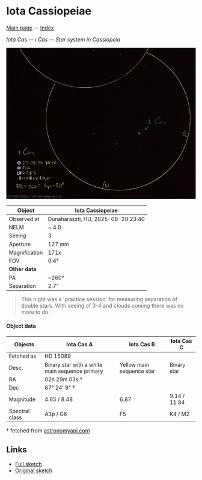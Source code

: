 # Iota Cassiopeiae

[Main page](../index.md) -- [Index](../pages/obj_index.md)

_Iota Cas_ -- _ι Cas_ -- _Star system in Cassiopeia_  

![Iota Cassiopeiae](../img/iota-cas-20250829.jpg)

Object | Iota Cassiopeiae
-|-
Observed at | Dunaharaszti, HU, 2025-08-28 23:40
NELM | ~ 4.0
Seeing | 3
Aperture | 127 mm
Magnification | 171x
FOV | 0.4°
**Other data** |  
PA | ~260°
Separation | 2.7"


> This night was a 'practice session' for measuring separation of double stars.
> With seeing of 3-4 and clouds coming there was no more to do.

#### Object data

Objects | Iota Cas A | Iota Cas B | Iota Cas C
-|-|-|-
Fetched as | HD 15089 |  | 
Desc. | Binary star with a white main sequence primary | Yellow main sequence star | Binary star
RA | 02h 29m 03s † |  | 
Dec | 67° 24' 9" † |  | 
Magnitude | 4.65 / 8.48 | 6.87 | 9.14 / 11.84
Spectral class | A3p / G6 | F5 | K4 / M2

† fetched from [astronomyapi.com](http://astronomyapi.com)

## Links

- [Full sketch](../img/57-aql-iota-cas-20250829.jpg)
- [Original sketch](../scan/20250829153808_002.jpg)

